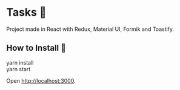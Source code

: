 # Tasks 🚀

Project made in React with Redux, Material UI, Formik and Toastify.
 
## How to Install 🎯

yarn install\
yarn start

Open [http://localhost:3000](http://localhost:3000).
